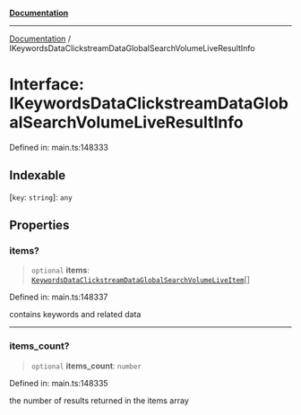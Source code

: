 [**Documentation**](../README.md)

***

[Documentation](../README.md) / IKeywordsDataClickstreamDataGlobalSearchVolumeLiveResultInfo

# Interface: IKeywordsDataClickstreamDataGlobalSearchVolumeLiveResultInfo

Defined in: main.ts:148333

## Indexable

\[`key`: `string`\]: `any`

## Properties

### items?

> `optional` **items**: [`KeywordsDataClickstreamDataGlobalSearchVolumeLiveItem`](../classes/KeywordsDataClickstreamDataGlobalSearchVolumeLiveItem.md)[]

Defined in: main.ts:148337

contains keywords and related data

***

### items\_count?

> `optional` **items\_count**: `number`

Defined in: main.ts:148335

the number of results returned in the items array
